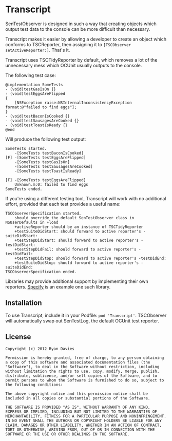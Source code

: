 Transcript
==========

SenTestObserver is designed in such a way that creating objects which output test data to the console can be more difficult than necessary.

Transcript makes it easier by allowing a developer to create an object which conforms to TSCReporter, then assigning it to `[TSCObserver setActiveReporter:]`. That's it.

Transcript uses TSCTidyReporter by default, which removes a lot of the unnecessary mess which OCUnit usually outputs to the console.

The following test case:

    @implementation SomeTests
    - (void)testGasIsOn {}
    - (void)testEggsAreFlipped
    {
        [NSException raise:NSInternalInconsistencyException format:@"failed to find eggs"];
    }
    - (void)testBaconIsCooked {}
    - (void)testSausagesAreCooked {}
    - (void)testToastIsReady {}
    @end

Will produce the following test output:

    SomeTests started.
        -[SomeTests testBaconIsCooked]
    [F]	-[SomeTests testEggsAreFlipped]
    	-[SomeTests testGasIsOn]
    	-[SomeTests testSausagesAreCooked]
    	-[SomeTests testToastIsReady]

    [F] -[SomeTests testEggsAreFlipped]
    	Unknown.m:0: failed to find eggs
    SomeTests ended.

If you're using a different testing tool, Transcript will work with no additional effort, provided that each test provides a useful name:

    TSCObserverSpecification started.
        should override the default SenTestObserver class in NSUserDefaults in +load
      	+activeReporter should be an instance of TSCTidyReporter
      	+testSuiteDidStart: should forward to active reporter's -suiteDidStart:
      	+testStepDidStart: should forward to active reporter's -testDidStart:
      	+testStepDidFail: should forward to active reporter's -testDidFail:
      	+testStepDidStop: should forward to active reporter's -testDidEnd:
      	+testSuiteDidStop: should forward to active reporter's -suiteDidEnd:
    TSCObserverSpecification ended.

Libraries may provide additional support by implementing their own reporters. [Specify](http://github.com/rdavies/Specify.git) is an example one such library.

Installation
------------

To use Transcript, include it in your Podfile: `pod 'Transcript'`. TSCObserver will automatically swap out SenTestLog, the default OCUnit test reporter.

License
-------

    Copyright (c) 2012 Ryan Davies
    
    Permission is hereby granted, free of charge, to any person obtaining a copy of this software and associated documentation files (the "Software"), to deal in the Software without restriction, including without limitation the rights to use, copy, modify, merge, publish, distribute, sublicense, and/or sell copies of the Software, and to permit persons to whom the Software is furnished to do so, subject to the following conditions:
    
    The above copyright notice and this permission notice shall be included in all copies or substantial portions of the Software.
    
    THE SOFTWARE IS PROVIDED "AS IS", WITHOUT WARRANTY OF ANY KIND, EXPRESS OR IMPLIED, INCLUDING BUT NOT LIMITED TO THE WARRANTIES OF MERCHANTABILITY, FITNESS FOR A PARTICULAR PURPOSE AND NONINFRINGEMENT. IN NO EVENT SHALL THE AUTHORS OR COPYRIGHT HOLDERS BE LIABLE FOR ANY CLAIM, DAMAGES OR OTHER LIABILITY, WHETHER IN AN ACTION OF CONTRACT, TORT OR OTHERWISE, ARISING FROM, OUT OF OR IN CONNECTION WITH THE SOFTWARE OR THE USE OR OTHER DEALINGS IN THE SOFTWARE.
